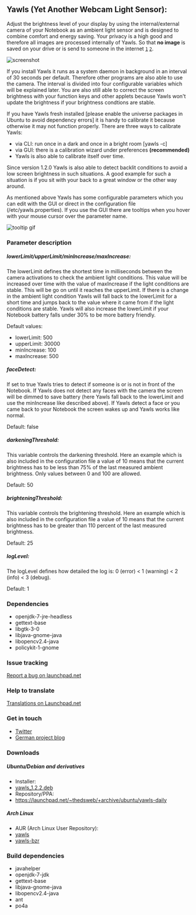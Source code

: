 ## Yawls (Yet Another Webcam Light Sensor):
Adjust the brightness level of your display by using the internal/external camera of your Notebook as an ambient light sensor and is designed to combine comfort and energy saving. Your privacy is a high good and therefore all images are processed internally of Yawls. So that **no image** is saved on your drive or is send to someone in the internet [`1`][1] [`2`][2].

![screenshot](http://i.imgur.com/rxrJgLs.png)

If you install Yawls it runs as a system daemon in background in an interval of 30 seconds per default.
Therefore other programs are also able  to use the camera. The interval is divided into four configurable
variables which will be explained later. You are also still able to correct the screen brightness with your function keys and other applets because Yawls won't update the brightness if your brightness condtions are stable. 

If you have Yawls fresh installed [please enable the universe packages in Ubuntu to avoid dependency errors] it is handy to calibrate it because otherwise it may not function properly.
There are three ways to calibrate Yawls:

* via CLI: run once in a dark and once in a bright room [yawls -c] 
* via GUI: there is a calibration wizard under preferences **(recommended)**
* Yawls is also able to calibrate itself over time.

Since version 1.2.0 Yawls is also able to detect backlit conditions to avoid a low screen brightness in such situations.
A good example for such a situation is if you sit with your back to a great window or the other way around.

As mentioned above Yawls has some configurable parameters which you can edit with the GUI or direct in the configuration file (/etc/yawls.properties). If you use the GUI there are tooltips when you hover with your mouse cursor over the parameter name.

![tooltip gif](http://i.imgur.com/GsaCOVt.gif)

### Parameter description

##### lowerLimit/upperLimit/minIncrease/maxIncrease:
The lowerLimit defines the shortest time in milliseconds between the camera activations to check the ambient light conditions. This value will be increased over time with the value of maxIncrease
if the light conditions are stable. This will be go on until it reaches the upperLimit.
If there is a change in the ambient light condition Yawls will fall back to the lowerLimit for a short time and jumps back to the value where it came from if the light conditions are stable.
Yawls will also increase the lowerLimit if your Notebook battery falls under 30% to be more battery friendly.

Default values:
- lowerLimit: 500
- upperLimit: 30000
- minIncrease: 100
- maxIncrease: 500

##### faceDetect:
If set to true Yawls tries to detect if someone is or is not in front of the Notebook. If Yawls does not detect any faces with the camera the screen will be dimmed to save battery (here Yawls fall
back to the lowerLimit and use the minIncrease like described above). If Yawls detect a face or you came back to your Notebook the screen wakes up and Yawls works like normal.

Default: false

##### darkeningThreshold:
This variable controls the darkening threshold. Here an example which is also included in the configuration file a value of 10 means that the current brightness has to be less than 75% of the last measured
ambient brightness. Only values between 0 and 100 are allowed.

Default: 50

##### brighteningThreshold:
This variable controls the brightening threshold. Here an example which is also included in the configuration file a value of 10 means that the current brightness has to be greater than 110 percent of the
last measured brightness.

Default: 25

##### logLevel:
The logLevel defines how detailed the log is: 0 (error) < 1 (warning) < 2 (info) < 3 (debug).

Default: 1

### Dependencies
* openjdk-7-jre-headless
* gettext-base
* libgtk-3-0
* libjava-gnome-java
* libopencv2.4-java
* policykit-1-gnome

### Issue tracking
[Report a bug on launchpad.net](https://bugs.launchpad.net/yawls)

### Help to translate
[Translations on Launchpad.net](https://translations.launchpad.net/yawls)

### Get in touch
* [Twitter](https://twitter.com/TheDsWeb)
* [German project blog](http://thedsweb.blogspot.de/p/yawls.html)

### Downloads

##### Ubuntu/Debian and derivatives
* Installer:
 * [yawls_1.2.2.deb](https://launchpad.net/yawls/1.2.x/1.2.2/+download/yawls_1.2.2_all.deb)
* Repository/PPA:
 * https://launchpad.net/~thedsweb/+archive/ubuntu/yawls-daily

##### Arch Linux
* AUR (Arch Linux User Repository):
 * [yawls](https://aur4.archlinux.org/packages/yawls/)
 * [yawls-bzr](https://aur4.archlinux.org/packages/yawls-bzr/)

### Build dependencies
* javahelper
* openjdk-7-jdk
* gettext-base
* libjava-gnome-java
* libopencv2.4-java
* ant
* po4a

[1]: https://github.com/TheDsWeb/yawls/blob/master/src/com/blogspot/thedsweb/engine/Brightness.java#L166-L198
[2]: https://github.com/TheDsWeb/yawls/blob/master/src/com/blogspot/thedsweb/engine/Face.java#L33-L64
